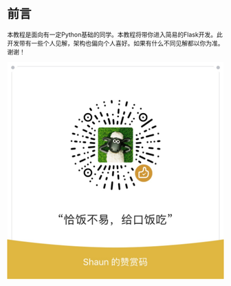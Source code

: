 # 前言

本教程是面向有一定Python基础的同学。本教程将带你进入简易的Flask开发。此开发带有一些个人见解，架构也偏向个人喜好。如果有什么不同见解都以你为准。谢谢！

![images](./images/eat.jpg)